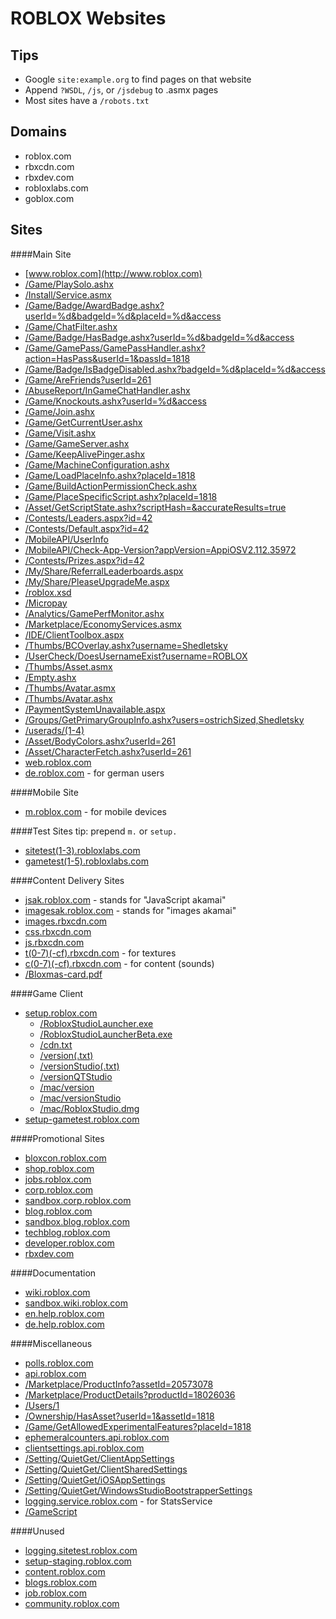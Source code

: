 ROBLOX Websites
=
Tips
-
* Google `site:example.org` to find pages on that website
* Append `?WSDL`, `/js`, or `/jsdebug` to .asmx pages
* Most sites have a `/robots.txt`

Domains
-
* roblox.com
* rbxcdn.com
* rbxdev.com
* robloxlabs.com
* goblox.com

Sites
-

####Main Site
* [www.roblox.com](http://www.roblox.com)
 * [/Game/PlaySolo.ashx](http://www.roblox.com/Game/PlaySolo.ashx)
 * [/Install/Service.asmx](http://www.roblox.com/Install/Service.asmx)
 * [/Game/Badge/AwardBadge.ashx?userId=%d&badgeId=%d&placeId=%d&access](http://www.roblox.com/Game/Badge/AwardBadge.ashx?userId=261&badgeId=83094935&PlaceID=%d&access)
 * [/Game/ChatFilter.ashx](http://www.roblox.com/Game/ChatFilter.ashx)
 * [/Game/Badge/HasBadge.ashx?userId=%d&badgeId=%d&access](http://www.roblox.com/Game/Badge/HasBadge.ashx?userId=%d&badgeId=%d&access)
 * [/Game/GamePass/GamePassHandler.ashx?action=HasPass&userId=1&passId=1818](http://www.roblox.com/Game/GamePass/GamePassHandler.ashx?action=HasPass&userId=1&passId=1818)
 * [/Game/Badge/IsBadgeDisabled.ashx?badgeId=%d&placeId=%d&access](http://www.roblox.com/Game/Badge/IsBadgeDisabled.ashx?badgeId=%d&placeId=%d&access)
 * [/Game/AreFriends?userId=261](http://www.roblox.com/Game/AreFriends?userId=261)
 * [/AbuseReport/InGameChatHandler.ashx](http://www.roblox.com/AbuseReport/InGameChatHandler.ashx)
 * [/Game/Knockouts.ashx?userId=%d&access](http://www.roblox.com/Game/Knockouts.ashx?userId=261&access)
 * [/Game/Join.ashx](http://www.roblox.com/Game/Join.ashx?placeId=1818)
 * [/Game/GetCurrentUser.ashx](http://www.roblox.com/Game/GetCurrentUser.ashx)
 * [/Game/Visit.ashx](http://www.roblox.com/Game/Visit.ashx?placeId=1818)
 * [/Game/GameServer.ashx](http://www.roblox.com/Game/GameServer.ashx)
 * [/Game/KeepAlivePinger.ashx](http://www.roblox.com/Game/KeepAlivePinger.ashx)
 * [/Game/MachineConfiguration.ashx](http://www.roblox.com/Game/MachineConfiguration.ashx)
 * [/Game/LoadPlaceInfo.ashx?placeId=1818](http://www.roblox.com/Game/LoadPlaceInfo.ashx?placeId=1818)
 * [/Game/BuildActionPermissionCheck.ashx](http://www.roblox.com/Game/BuildActionPermissionCheck.ashx?assetId=1818&userId=261&isSolo=true)
 * [/Game/PlaceSpecificScript.ashx?placeId=1818](http://www.roblox.com/Game/PlaceSpecificScript.ashx?placeId=1818)
 * [/Asset/GetScriptState.ashx?scriptHash=&accurateResults=true](http://www.roblox.com/Asset/GetScriptState.ashx?ScriptHash=53356c47685f350134c7e30efb66bf0&AccurateResults=true)
 * [/Contests/Leaders.aspx?id=42](http://www.roblox.com/Contests/Leaders.aspx?id=42)
 * [/Contests/Default.aspx?id=42](http://www.roblox.com/Contests/Default.aspx?id=42)
 * [/MobileAPI/UserInfo](http://www.roblox.com/mobileapi/userinfo)
 * [/MobileAPI/Check-App-Version?appVersion=AppiOSV2.112.35972](http://www.roblox.com/mobileapi/check-app-version?appVersion=AppiOSV2.112.35972)
 * [/Contests/Prizes.aspx?id=42](http://www.roblox.com/Contests/Prizes.aspx?id=42)
 * [/My/Share/ReferralLeaderboards.aspx](http://www.roblox.com/My/Share/ReferralLeaderboards.aspx)
 * [/My/Share/PleaseUpgradeMe.aspx](http://www.roblox.com/My/Share/PleaseUpgradeMe.aspx)
 * [/roblox.xsd](http://www.roblox.com/roblox.xsd)
 * [/Micropay](http://www.roblox.com/Micropay/)
 * [/Analytics/GamePerfMonitor.ashx](http://www.roblox.com/Analytics/GamePerfMonitor.ashx)
 * [/Marketplace/EconomyServices.asmx](http://www.roblox.com/Marketplace/EconomyServices.asmx)
 * [/IDE/ClientToolbox.aspx](http://www.roblox.com/IDE/ClientToolbox.aspx)
 * [/Thumbs/BCOverlay.ashx?username=Shedletsky](http://www.roblox.com/Thumbs/BCOverlay.ashx?username=Shedletsky)
 * [/UserCheck/DoesUsernameExist?username=ROBLOX](http://www.roblox.com/UserCheck/DoesUsernameExist?username=ROBLOX)
 * [/Thumbs/Asset.asmx](http://www.roblox.com/Thumbs/Asset.asmx)
 * [/Empty.ashx](http://www.roblox.com/Empty.aspx)
 * [/Thumbs/Avatar.asmx](http://www.roblox.com/Thumbs/Avatar.asmx)
 * [/Thumbs/Avatar.ashx](http://www.roblox.com/Thumbs/Avatar.ashx?x=64&y=64&format=png&username=Shedletsky)
 * [/PaymentSystemUnavailable.aspx](http://www.roblox.com/PaymentSystemUnavailable.aspx)
 * [/Groups/GetPrimaryGroupInfo.ashx?users=ostrichSized,Shedletsky](http://www.roblox.com/Groups/GetPrimaryGroupInfo.ashx?users=ostrichSized,Shedletsky)
 * [/userads/(1-4)](http://www.roblox.com/userads/1)
 * [/Asset/BodyColors.ashx?userId=261](http://www.roblox.com/Asset/BodyColors.ashx?userId=261)
 * [/Asset/CharacterFetch.ashx?userId=261](http://www.roblox.com/Asset/CharacterFetch.ashx?userId=261)
* [web.roblox.com](http://web.roblox.com)
* [de.roblox.com](http://de.roblox.com) - for german users

####Mobile Site
* [m.roblox.com](http://m.roblox.com) - for mobile devices

####Test Sites
tip: prepend `m.` or `setup.`
* [sitetest(1-3).robloxlabs.com](http://sitetest1.robloxlabs.com)
* [gametest(1-5).robloxlabs.com](http://gametest1.robloxlabs.com)

####Content Delivery Sites
* [jsak.roblox.com](http://jsak.roblox.com) - stands for "JavaScript akamai"
* [imagesak.roblox.com](http://imagesak.roblox.com) - stands for "images akamai"
* [images.rbxcdn.com](http://images.rbxcdn.com)
* [css.rbxcdn.com](http://css.rbxcdn.com)
* [js.rbxcdn.com](http://js.rbxcdn.com)
* [t(0-7)(-cf).rbxcdn.com](http://t0.rbxcdn.com) - for textures
* [c(0-7)(-cf).rbxcdn.com](http://c0.rbxcdn.com) - for content (sounds)
 *  [/Bloxmas-card.pdf](http://c0.rbxcdn.com/Bloxmas-card.pdf)

####Game Client
* [setup.roblox.com](http://setup.roblox.com)
  * [/RobloxStudioLauncher.exe](http://setup.roblox.com/RobloxStudioLauncher.exe)
  * [/RobloxStudioLauncherBeta.exe](http://setup.roblox.com/RobloxStudioLauncherBeta.exe)
  * [/cdn.txt](http://setup.roblox.com/cdn.txt)
  *	[/version(.txt)](http://setup.roblox.com/version)
  *	[/versionStudio(.txt)](http://setup.roblox.com/versionStudio)
  *	[/versionQTStudio](http://setup.roblox.com/versionQTStudio)
  *	[/mac/version](http://setup.roblox.com/mac/version)
  *	[/mac/versionStudio](http://setup.roblox.com/mac/versionStudio)
  *	[/mac/RobloxStudio.dmg](http://setup.roblox.com/mac/RobloxStudio.dmg)
* [setup-gametest.roblox.com](http://setup-gametest.roblox.com)

####Promotional Sites
* [bloxcon.roblox.com](http://bloxcon.roblox.com)
* [shop.roblox.com](http://shop.roblox.com)
* [jobs.roblox.com](http://jobs.roblox.com)
* [corp.roblox.com](http://corp.roblox.com)
* [sandbox.corp.roblox.com](http://sandbox.corp.roblox.com)
* [blog.roblox.com](http://blog.roblox.com)
* [sandbox.blog.roblox.com](http://sandbox.blog.roblox.com)
* [techblog.roblox.com](http://techblog.roblox.com)
* [developer.roblox.com](http://developer.roblox.com)
* [rbxdev.com](http://rbxdev.com)

####Documentation
* [wiki.roblox.com](http://wiki.roblox.com)
* [sandbox.wiki.roblox.com](http://sandbox.wiki.roblox.com)
* [en.help.roblox.com](http://en.help.roblox.com)
* [de.help.roblox.com](http://de.help.roblox.com)

####Miscellaneous
* [polls.roblox.com](http://polls.roblox.com)
* [api.roblox.com](http://api.roblox.com/docs)
 * [/Marketplace/ProductInfo?assetId=20573078](http://api.roblox.com/Marketplace/ProductInfo?assetId=20573078)
 * [/Marketplace/ProductDetails?productId=18026036](http://api.roblox.com/Marketplace/ProductDetails?productId=18026036)
 * [/Users/1](http://api.roblox.com/Users/1)
 * [/Ownership/HasAsset?userId=1&assetId=1818](http://api.roblox.com/Ownership/HasAsset?userId=1&assetId=1818)
 * [/Game/GetAllowedExperimentalFeatures?placeId=1818](http://api.roblox.com/Game/GetAllowedExperimentalFeatures?placeId=1818)
* [ephemeralcounters.api.roblox.com](http://ephemeralcounters.api.roblox.com)
* [clientsettings.api.roblox.com](http://clientsettings.api.roblox.com)
 * [/Setting/QuietGet/ClientAppSettings](http://clientsettings.api.roblox.com/Setting/QuietGet/ClientAppSettings?apiKey=D6925E56-BFB9-4908-AAA2-A5B1EC4B2D79)
 * [/Setting/QuietGet/ClientSharedSettings](http://clientsettings.api.roblox.com/Setting/QuietGet/ClientSharedSettings?apiKey=D6925E56-BFB9-4908-AAA2-A5B1EC4B2D79)
 * [/Setting/QuietGet/iOSAppSettings](http://clientsettings.api.roblox.com/Setting/QuietGet/iOSAppSettings?apiKey=D6925E56-BFB9-4908-AAA2-A5B1EC4B2D79)
 * [/Setting/QuietGet/WindowsStudioBootstrapperSettings](http://clientsettings.api.roblox.com/Setting/QuietGet/WindowsStudioBootstrapperSettings?apiKey=76E5A40C-3AE1-4028-9F10-7C62520BD94F)
* [logging.service.roblox.com](http://logging.service.roblox.com) - for StatsService
 * [/GameScript](http://logging.service.roblox.com/GameScript)

####Unused
* [logging.sitetest.roblox.com](http://logging.sitetest.roblox.com)
* [setup-staging.roblox.com](http://setup-staging.roblox.com/version.txt)
* [content.roblox.com](http://content.roblox.com)
* [blogs.roblox.com](http://blogs.roblox.com)
* [job.roblox.com](http://job.roblox.com)
* [community.roblox.com](http://community.roblox.com)

